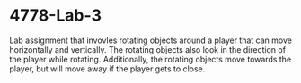 # 4778-Lab-3
Lab assignment that invovles rotating objects around a player that can move horizontally and vertically. The rotating objects also look in the direction of the player while rotating. Additionally, the rotating objects move towards the player, but will move away if the player gets to close. 